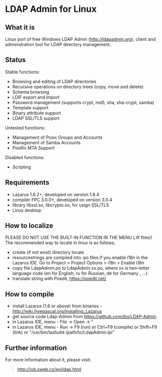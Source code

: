 # LDAP Admin for Linux

## What it is

Linux port of free Windows LDAP Admin (http://ldapadmin.org), client and administration tool for LDAP directory management.

## Status

Stable functions: 
- Browsing and editing of LDAP directories
- Recursive operations on directory trees (copy, move and delete)
- Schema browsing
- LDIF export and import
- Password management (supports crypt, md5, sha, sha-crypt, samba)
- Template support
- Binary attribute support
- LDAP SSL/TLS support
 

Untested functions: 
- Management of Posix Groups and Accounts
- Management of Samba Accounts
- Postfix MTA Support
 

Disabled functions: 
- Scripting


## Requirements
- Lazarus 1.6.2+, developed on version 1.8.4
- compiler FPC 3.0.0+, developed on version 3.0.4
- library libssl.so, libcrypto.so, for usign SSL/TLS
- Linux desktop


## How to localize
PLEASE DO NOT USE THE BUILT-IN FUNCTION IN THE MENU (.llf files)!
The recommended way to locate in linux is as follows, 
- create (if not exist) directory locale
- resourcestrings are compiled into .po files if you enable i18n in the Lazarus IDE. Go to Project > Project Options > i18n > Enable i18n
- copy file LdapAdmin.po to LdapAdmin.xx.po, where xx is two-letter language code
  (en for English, ru for Russian,  de for Germany , ...)
- translate string with Poedit, https://poedit.net/


## How to compile
- install Lazarus (1.6 or above) from binaries - http://wiki.freepascal.org/Installing_Lazarus
- get source code Ldap-Admin from https://github.com/ibv/LDAP-Admin
- in Lazarus IDE, menu - File -> Open -> " 
- in Lazarus IDE, menu - Run -> F9 (run) or Ctrl+F9 (compile) or Shift+F9 (link) or "/usr/bin/lazbuild /path/to/LdapAdmin.lpi"


## Further information

For more information about it, please visit:
> http://ivb.sweb.cz/en/ldap.html
